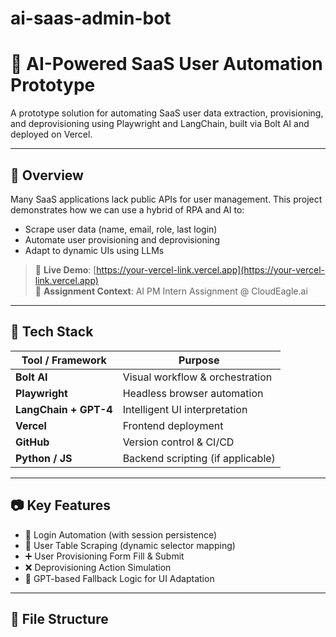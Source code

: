 # ai-saas-admin-bot
# 🚀 AI-Powered SaaS User Automation Prototype

A prototype solution for automating SaaS user data extraction, provisioning, and deprovisioning using Playwright and LangChain, built via Bolt AI and deployed on Vercel.

---

## 📌 Overview

Many SaaS applications lack public APIs for user management. This project demonstrates how we can use a hybrid of RPA and AI to:

- Scrape user data (name, email, role, last login)
- Automate user provisioning and deprovisioning
- Adapt to dynamic UIs using LLMs

> 🔗 **Live Demo**: [https://your-vercel-link.vercel.app](https://your-vercel-link.vercel.app)  
> 📂 **Assignment Context**: AI PM Intern Assignment @ CloudEagle.ai

---

## 🧠 Tech Stack

| Tool / Framework | Purpose |
|------------------|---------|
| **Bolt AI**        | Visual workflow & orchestration |
| **Playwright**     | Headless browser automation |
| **LangChain + GPT-4** | Intelligent UI interpretation |
| **Vercel**         | Frontend deployment |
| **GitHub**         | Version control & CI/CD |
| **Python / JS**    | Backend scripting (if applicable) |

---

## 📷 Key Features

- 🔐 Login Automation (with session persistence)
- 📄 User Table Scraping (dynamic selector mapping)
- ➕ User Provisioning Form Fill & Submit
- ❌ Deprovisioning Action Simulation
- 🧠 GPT-based Fallback Logic for UI Adaptation

---

## 📁 File Structure

